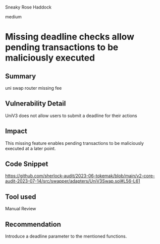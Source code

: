 Sneaky Rose Haddock

medium

# Missing deadline checks allow pending transactions to be maliciously executed
## Summary

uni swap router missing fee

## Vulnerability Detail

UniV3 does not allow users to submit a deadline for their actions

## Impact

This missing feature enables pending transactions to be maliciously executed at a later point.

## Code Snippet

https://github.com/sherlock-audit/2023-06-tokemak/blob/main/v2-core-audit-2023-07-14/src/swapper/adapters/UniV3Swap.sol#L56-L61

## Tool used

Manual Review

## Recommendation

Introduce a deadline parameter to the mentioned functions.
